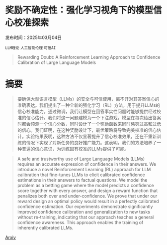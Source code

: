 # 奖励不确定性：强化学习视角下的模型信心校准探索

发布时间：2025年03月04日

`LLM理论` `人工智能伦理` `可信AI`

> Rewarding Doubt: A Reinforcement Learning Approach to Confidence Calibration of Large Language Models

# 摘要

> 要确保大型语言模型（LLMs）的安全与可信使用，离不开对其答案信心的准确表达。我们提出了一种全新的强化学习（RL）方法，用于提升LLMs的信心校准能力。通过微调，我们让模型在回答事实性问题时能够提供经过校准的信心估计。我们将这一问题建模为一个下注游戏，模型在每次给出答案时都会预测一个信心分数，同时设计了一个奖励函数来同时惩罚过高和过低的信心。我们证明，在这种奖励设计下，最优策略将导致完美校准的信心估计。实验结果表明，这种方法不仅显著提升了信心校准效果，还在不重新训练的情况下实现了对新任务的良好推广能力。这表明，我们的方法培养了一种普遍的信心意识，为训练固有校准的LLMs提供了可能。

> A safe and trustworthy use of Large Language Models (LLMs) requires an accurate expression of confidence in their answers. We introduce a novel Reinforcement Learning (RL) approach for LLM calibration that fine-tunes LLMs to elicit calibrated confidence estimations in their answers to factual questions. We model the problem as a betting game where the model predicts a confidence score together with every answer, and design a reward function that penalizes both over and under-confidence. We prove that under our reward design an optimal policy would result in a perfectly calibrated confidence estimation. Our experiments demonstrate significantly improved confidence calibration and generalization to new tasks without re-training, indicating that our approach teaches a general confidence awareness. This approach enables the training of inherently calibrated LLMs.

[Arxiv](https://arxiv.org/abs/2503.02623)